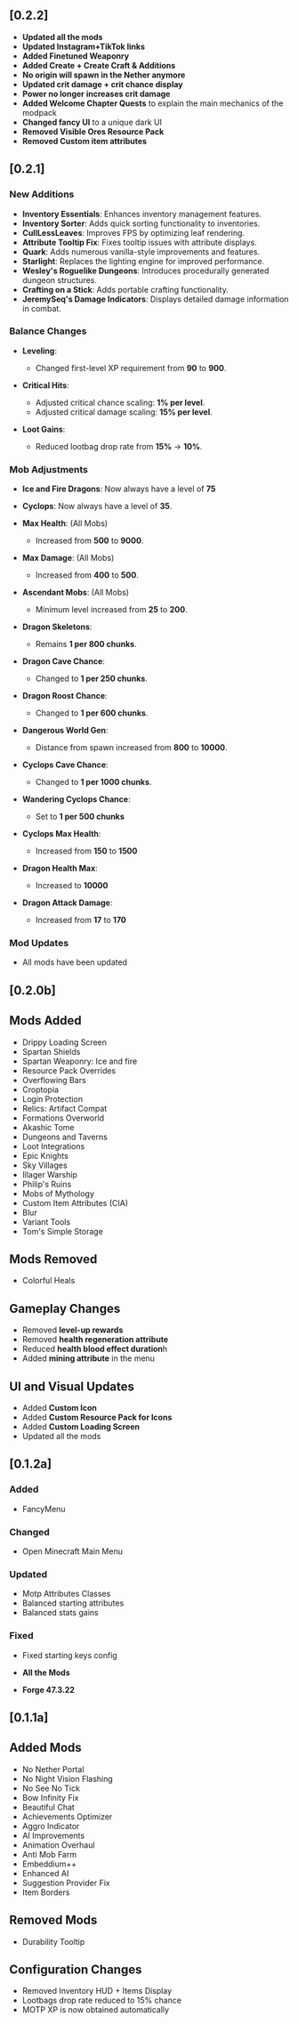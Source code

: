 ## [0.2.2]

- **Updated all the mods**
- **Updated Instagram+TikTok links**
- **Added Finetuned Weaponry**
- **Added Create + Create Craft & Additions**
- **No origin will spawn in the Nether anymore**
- **Updated crit damage + crit chance display**
- **Power no longer increases crit damage**
- **Added Welcome Chapter Quests** to explain the main mechanics of the modpack
- **Changed fancy UI** to a unique dark UI
- **Removed Visible Ores Resource Pack**
- **Removed Custom item attributes**

## [0.2.1]

### **New Additions**
- **Inventory Essentials**: Enhances inventory management features.
- **Inventory Sorter**: Adds quick sorting functionality to inventories.
- **CullLessLeaves**: Improves FPS by optimizing leaf rendering.
- **Attribute Tooltip Fix**: Fixes tooltip issues with attribute displays.
- **Quark**: Adds numerous vanilla-style improvements and features.
- **Starlight**: Replaces the lighting engine for improved performance.
- **Wesley's Roguelike Dungeons**: Introduces procedurally generated dungeon structures.
- **Crafting on a Stick**: Adds portable crafting functionality.
- **JeremySeq's Damage Indicators**: Displays detailed damage information in combat.

### **Balance Changes**
- **Leveling**: 
  - Changed first-level XP requirement from **90** to **900**.
  
- **Critical Hits**: 
  - Adjusted critical chance scaling: **1% per level**.
  - Adjusted critical damage scaling: **15% per level**.

- **Loot Gains**: 
  - Reduced lootbag drop rate from **15%** → **10%**.

### **Mob Adjustments**

- **Ice and Fire Dragons**: Now always have a level of **75**

- **Cyclops**: Now always have a level of **35**.

- **Max Health**:  (All Mobs)
  - Increased from **500** to **9000**.

- **Max Damage**:  (All Mobs)
  - Increased from **400** to **500**.

- **Ascendant Mobs**:  (All Mobs)
  - Minimum level increased from **25** to **200**.

- **Dragon Skeletons**:
  - Remains **1 per 800 chunks**.

- **Dragon Cave Chance**:
  - Changed to **1 per 250 chunks**.

- **Dragon Roost Chance**:
  - Changed to **1 per 600 chunks**.

- **Dangerous World Gen**:
  - Distance from spawn increased from **800** to **10000**.

- **Cyclops Cave Chance**:
  - Changed to **1 per 1000 chunks**.

- **Wandering Cyclops Chance**:
  - Set to **1 per 500 chunks**

- **Cyclops Max Health**:
  - Increased from **150** to **1500**

- **Dragon Health Max**:
  - Increased to **10000**

- **Dragon Attack Damage**:
  - Increased from **17** to **170**

### **Mod Updates**
- All mods have been updated

## [0.2.0b]

## Mods Added
- Drippy Loading Screen
- Spartan Shields
- Spartan Weaponry: Ice and fire
- Resource Pack Overrides
- Overflowing Bars
- Croptopia
- Login Protection
- Relics: Artifact Compat
- Formations Overworld
- Akashic Tome
- Dungeons and Taverns
- Loot Integrations
- Epic Knights
- Sky Villages
- Illager Warship
- Philip's Ruins
- Mobs of Mythology
- Custom Item Attributes (CIA)
- Blur
- Variant Tools
- Tom's Simple Storage

## Mods Removed
- Colorful Heals

## Gameplay Changes
- Removed **level-up rewards**
- Removed **health regeneration attribute**
- Reduced **health blood effect duration**h
- Added **mining attribute** in the menu

## UI and Visual Updates
- Added **Custom Icon**
- Added **Custom Resource Pack for Icons**
- Added **Custom Loading Screen**
- Updated all the mods

## [0.1.2a]

### Added
- FancyMenu

### Changed
- Open Minecraft Main Menu

### Updated
- Motp Attributes Classes
- Balanced starting attributes
- Balanced stats gains

### Fixed
- Fixed starting keys config

- **All the Mods**
- **Forge 47.3.22**


## [0.1.1a]

## Added Mods
- No Nether Portal
- No Night Vision Flashing
- No See No Tick
- Bow Infinity Fix
- Beautiful Chat
- Achievements Optimizer
- Aggro Indicator
- AI Improvements
- Animation Overhaul
- Anti Mob Farm
- Embeddium++
- Enhanced AI
- Suggestion Provider Fix
- Item Borders

## Removed Mods
- Durability Tooltip

## Configuration Changes
- Removed Inventory HUD + Items Display
- Lootbags drop rate reduced to 15% chance
- MOTP XP is now obtained automatically
